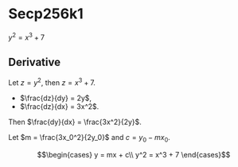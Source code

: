 # Secp256k1

$y^2 = x^3 + 7$

## Derivative

Let $z = y^2$, then $z = x^3 + 7$.

- $\frac{dz}{dy} = 2y$,
- $\frac{dz}{dx} = 3x^2$.

Then $\frac{dy}{dx} = \frac{3x^2}{2y}$.

Let $m = \frac{3x_0^2}{2y_0}$ and $c = y_0 - mx_0$. 

$$\begin{cases}
  y = mx + c\\
  y^2 = x^3 + 7
\end{cases}$$
